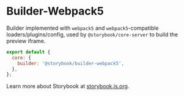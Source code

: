 # Builder-Webpack5

Builder implemented with `webpack5` and `webpack5`-compatible loaders/plugins/config, used by `@storybook/core-server` to build the preview iframe.

```js
export default {
  core: {
    builder: '@storybook/builder-webpack5',
  },
};
```

Learn more about Storybook at [storybook.js.org](https://storybook.js.org/?utm_source=readme).
